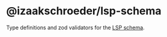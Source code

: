 # @izaakschroeder/lsp-schema

Type definitions and zod validators for the [LSP schema](https://microsoft.github.io/language-server-protocol/specifications/lsp/3.17/specification/).